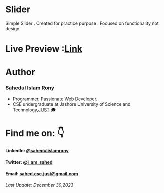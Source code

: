 # Slider
Simple Slider . Created for practice purpose . Focused on functionality not design.

# Live Preview :[Link](http://sahedulislamrony.github.io/projects/slider)


# Author
### Sahedul Islam Rony
- Programmer, Passionate Web Developer.
- CSE undergraduate at Jashore University of Science and Technology,[JUST](https://just.edu.bd) 🎓


# Find me on: 👇

#### LinkedIn: [@sahedulislamrony](https://www.linkedin.com/in/sahedulislamrony)
#### Twitter: [@i_am_sahed](https://www.twitter.com/i_am_Sahed)
#### Email: [sahed.cse.just@gmail.com](mailto:sahed.cse.just@gmail.com)


###### Last Update: December 30,2023
